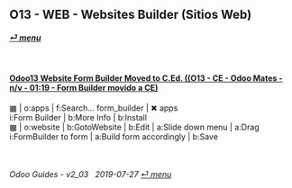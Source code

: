 ## O13 - WEB - Websites Builder (Sitios Web)
#### [_&#x23CE; menu_](/o13/ce/o13-ce-guides_menu.md)  

<br>

#### [Odoo13 Website Form Builder Moved to C.Ed. ((O13 - CE - Odoo Mates - n/v - 01:19 - Form Builder movido a CE)](https://youtube.com/embed/o3WGNq4i344?autoplay=1&start=0&end=0&rel=0)  
[***Sync***]: # (o13-ee-web-websites_builder_guides)  
&#x25A6; | o:apps | f:Search... form_builder | &#x2716; apps  
i:Form Builder | b:More Info | b:Install  
&#x25A6; | o:website | b:GotoWebsite | b:Edit | a:Slide down menu | a:Drag i:FormBuilder to form | a:Build form accordingly | b:Save  

<br>
	
###### Odoo Guides - v2_03 &nbsp; 2019-07-27  [_&#x23CE; menu_](/o13/ce/o13-ce-guides_menu.md)  
